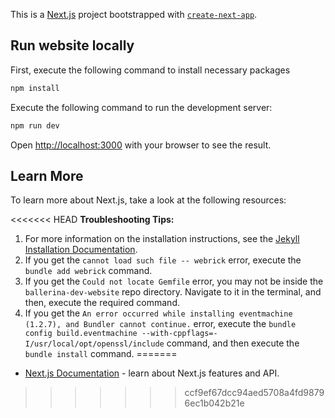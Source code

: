 This is a [Next.js](https://nextjs.org/) project bootstrapped with [`create-next-app`](https://github.com/vercel/next.js/tree/canary/packages/create-next-app).

## Run website locally

First, execute the following command to install necessary packages

```bash
npm install
```

Execute the following command to run the development server:

```bash
npm run dev
```

Open [http://localhost:3000](http://localhost:3000) with your browser to see the result.


## Learn More

To learn more about Next.js, take a look at the following resources:

<<<<<<< HEAD
**Troubleshooting Tips:** 
1. For more information on the installation instructions, see the [Jekyll Installation Documentation](https://jekyllrb.com/docs/installation/).
2. If you get the `cannot load such file -- webrick` error, execute the `bundle add webrick` command.
3. If you get the `Could not locate Gemfile` error, you may not be inside the `ballerina-dev-website` repo directory. Navigate to it in the terminal, and then, execute the required command.
4. If you get the `An error occurred while installing eventmachine (1.2.7), and Bundler cannot continue.` error, execute the `bundle config build.eventmachine --with-cppflags=-I/usr/local/opt/openssl/include` command, and then execute the `bundle install` command.
=======
- [Next.js Documentation](https://nextjs.org/docs) - learn about Next.js features and API.
>>>>>>> ccf9ef67dcc94aed5708a4fd98796ec1b042b21e
